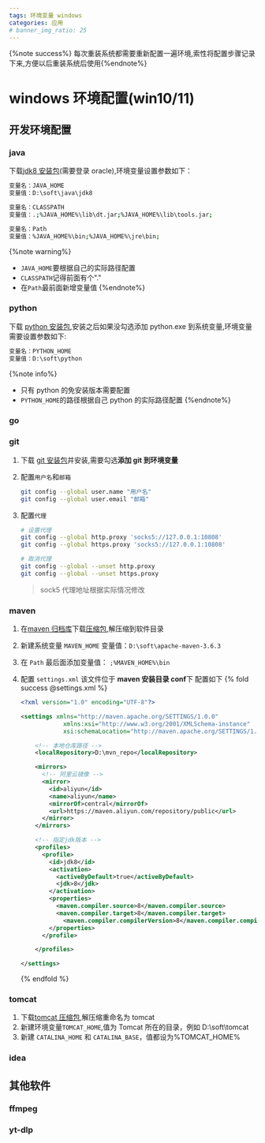 ```yaml
---
tags: 环境变量 windows
categories: 应用
# banner_img_ratio: 25
---
```


{%note success%} 每次重装系统都需要重新配置一遍环境,索性将配置步骤记录下来,方便以后重装系统后使用{%endnote%}

# windows 环境配置(win10/11)

## 开发环境配置

### java

下载[jdk8 安装包](https://www.oracle.com/webapps/redirect/signon?nexturl=https://download.oracle.com/otn/java/jdk/8u202-b08/1961070e4c9b4e26a04e7f5a083f551e/jdk-8u202-windows-x64.exe)(需要登录 oracle),环境变量设置参数如下：

```bash
变量名：JAVA_HOME
变量值：D:\soft\java\jdk8

变量名：CLASSPATH
变量值：.;%JAVA_HOME%\lib\dt.jar;%JAVA_HOME%\lib\tools.jar;

变量名：Path
变量值：%JAVA_HOME%\bin;%JAVA_HOME%\jre\bin;
```

{%note warning%}

- `JAVA_HOME`要根据自己的实际路径配置
- `CLASSPATH`记得前面有个"."
- 在`Path`最前面新增变量值
  {%endnote%}

### python

下载 [python 安装包](https://www.python.org/ftp/python/3.11.6/python-3.11.6-amd64.exe),安装之后如果没勾选添加 python.exe 到系统变量,环境变量需要设置参数如下:

```bash
变量名：PYTHON_HOME
变量值：D:\soft\python
```

{%note info%}

- 只有 python 的免安装版本需要配置
- `PYTHON_HOME`的路径根据自己 python 的实际路径配置
  {%endnote%}

### go

### git

1. 下载 [git 安装包](https://github.com/git-for-windows/git/releases/download/v2.43.0.windows.1/Git-2.43.0-64-bit.exe)并安装,需要勾选**添加 git 到环境变量**
2. 配置`用户名`和`邮箱`

   ```bash
   git config --global user.name "用户名"
   git config --global user.email "邮箱"
   ```

3. 配置`代理`

   ```bash
   # 设置代理
   git config --global http.proxy 'socks5://127.0.0.1:10808'
   git config --global https.proxy 'socks5://127.0.0.1:10808'

   # 取消代理
   git config --global --unset http.proxy
   git config --global --unset https.proxy
   ```

   > sock5 代理地址根据实际情况修改

### maven

1. 在[maven 归档库](https://archive.apache.org/dist/maven/maven-3/)下载[压缩包](https://archive.apache.org/dist/maven/maven-3/3.6.3/binaries/apache-maven-3.6.3-bin.zip),解压缩到软件目录
2. 新建系统变量 `MAVEN_HOME` 变量值：`D:\soft\apache-maven-3.6.3`
3. 在 `Path` 最后面添加变量值： `;%MAVEN_HOME%\bin`
4. 配置 `settings.xml` 该文件位于 **maven 安装目录 conf**下 配置如下
   {% fold success @settings.xml %}

   ```xml
   <?xml version="1.0" encoding="UTF-8"?>

   <settings xmlns="http://maven.apache.org/SETTINGS/1.0.0"
               xmlns:xsi="http://www.w3.org/2001/XMLSchema-instance"
               xsi:schemaLocation="http://maven.apache.org/SETTINGS/1.0.0 http://maven.apache.org/xsd/settings-1.0.0.xsd">

       <!-- 本地仓库路径 -->
       <localRepository>D:\mvn_repo</localRepository>

       <mirrors>
         <!-- 阿里云镜像 -->
         <mirror>
           <id>aliyun</id>
           <name>aliyun</name>
           <mirrorOf>central</mirrorOf>
           <url>https://maven.aliyun.com/repository/public</url>
         </mirror>
       </mirrors>

       <!-- 指定jdk版本 -->
       <profiles>
         <profile>
           <id>jdk8</id>
           <activation>
             <activeByDefault>true</activeByDefault>
             <jdk>8</jdk>
           </activation>
           <properties>
             <maven.compiler.source>8</maven.compiler.source>
             <maven.compiler.target>8</maven.compiler.target>
               <maven.compiler.compilerVersion>8</maven.compiler.compilerVersion>
           </properties>
         </profile>

       </profiles>

   </settings>
   ```

   {% endfold %}

### tomcat

1. 下载[tomcat 压缩包](https://dlcdn.apache.org/tomcat/tomcat-8/v8.5.96/bin/apache-tomcat-8.5.96-windows-x64.zip),解压缩重命名为 tomcat
2. 新建环境变量`TOMCAT_HOME`,值为 Tomcat 所在的目录，例如 D:\soft\tomcat
3. 新建 `CATALINA_HOME` 和 `CATALINA_BASE`，值都设为%TOMCAT_HOME%

### idea

## 其他软件

### ffmpeg

### yt-dlp
